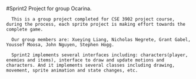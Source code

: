 #Sprint2 Project for group Ocarina.

      This is a group project completed for CSE 3902 project course, during the process, each sprite project is making effort towards the complete game. 
	
      Our group members are: Xueying Liang, Nicholas Negrete, Grant Gabel, Youssef Moosa, John Nguyen, Stephen Hogg.
	
      Sprint2 implements several interfaces including: characters(player, enemies and items), interface to draw and update motions and characters. And it implements several classes including drawing, movement, sprite animation and state changes, etc.
